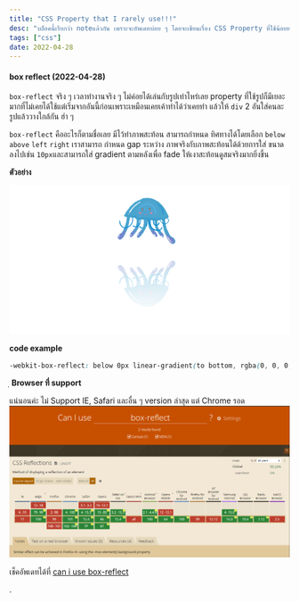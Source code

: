 ```yaml
---
title: "CSS Property that I rarely use!!!"
desc: "บล็อคนี้เรียกว่า noteแล้วกัน เพราะจะอัพเดทบ่อย ๆ โดยจะเขียนเรื่อง CSS Property ที่ใช้น้อยหรือเพิ่งรู้มะกี้"
tags: ["css"]
date: 2022-04-28
---
```


#### box reflect (2022-04-28)

`box-reflect` จริง ๆ เวลาทำงานจริง ๆ ไม่ค่อยได้เล่นกับรูปเท่าไหร่เลย property ที่ใช้รูปก็มีเยอะมากที่ไม่เคยได้ใช้แต่เริ่มจากอันนี้ก่อนเพราะเหมือนเคยเค้าทำได้ว่าเคยทำ แล้วให้ `div` 2 อันใส่คนละรูปแล้ววางใกล้กัน ฮ่า ๆ

`box-reflect` คืออะไรก็ตามชื่อเลย มีไว้ทำภาพสะท้อน สามารถกำหนด ทิศทางได้โดยเลือก `below` `above` `left` `right`
เราสามารถ กำหนด gap ระหว่าง ภาพจริงกับภาพสะท้อนได้ด้วยการใส่ ขนาดลงไปเช่น `10px`และสามารถใส่ gradient ตามหลังเพื่อ fade ให้เงาสะท้อนดูสมจริงมากยิ่งขึ้น

**ตัวอย่าง**

![box-reflex](box-reflex.png "box title")


**code example**

```css
-webkit-box-reflect: below 0px linear-gradient(to bottom, rgba(0, 0, 0, 0), rgba(0, 0, 0, 0.4));
```

ฺ
**Browser ที่ support**

แน่นอนค่ะ ไม่ Support  IE, Safari และอื่น ๆ version ล่าสุด แต่ Chrome รอด
![caniuseboxreflex](caniuseboxreflex.png "caniuseboxreflex")

เช็คอัพเดทได้ที่ [can i use box-reflect](https://caniuse.com/?search=box-reflect)


.








